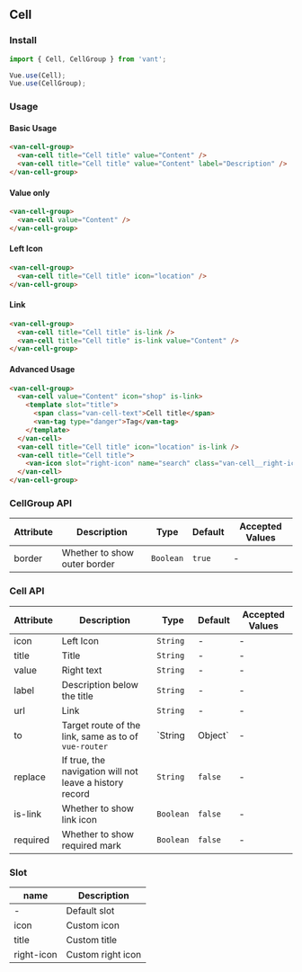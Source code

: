 ## Cell

### Install
``` javascript
import { Cell, CellGroup } from 'vant';

Vue.use(Cell);
Vue.use(CellGroup);
```

### Usage

#### Basic Usage

```html
<van-cell-group>
  <van-cell title="Cell title" value="Content" />
  <van-cell title="Cell title" value="Content" label="Description" />
</van-cell-group>
```

#### Value only

```html
<van-cell-group>
  <van-cell value="Content" />
</van-cell-group>
```

#### Left Icon

```html
<van-cell-group>
  <van-cell title="Cell title" icon="location" />
</van-cell-group>
```

#### Link

```html
<van-cell-group>
  <van-cell title="Cell title" is-link />
  <van-cell title="Cell title" is-link value="Content" />
</van-cell-group>
```

#### Advanced Usage

```html
<van-cell-group>
  <van-cell value="Content" icon="shop" is-link>
    <template slot="title">
      <span class="van-cell-text">Cell title</span>
      <van-tag type="danger">Tag</van-tag>
    </template>
  </van-cell>
  <van-cell title="Cell title" icon="location" is-link />
  <van-cell title="Cell title">
    <van-icon slot="right-icon" name="search" class="van-cell__right-icon" />
  </van-cell>
</van-cell-group>
```

### CellGroup API

| Attribute | Description | Type | Default | Accepted Values |
|-----------|-----------|-----------|-------------|-------------|
| border | Whether to show outer border | `Boolean` | `true` | - |

### Cell API

| Attribute | Description | Type | Default | Accepted Values |
|-----------|-----------|-----------|-------------|-------------|
| icon | Left Icon | `String` | - | - |
| title | Title | `String` | - | - |
| value | Right text | `String` | - | - |
| label | Description below the title | `String` | - | - |
| url | Link | `String` | - | - |
| to | Target route of the link, same as to of `vue-router` | `String | Object` | - | - |
| replace | If true, the navigation will not leave a history record | `String` | `false` | - |
| is-link | Whether to show link icon | `Boolean` | `false` | - |
| required | Whether to show required mark | `Boolean` | `false` | - |

### Slot

| name | Description |
|-----------|-----------|
| - | Default slot |
| icon | Custom icon |
| title | Custom title |
| right-icon | Custom right icon |
